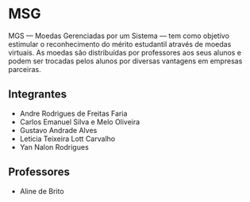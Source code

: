 # MSG
MGS — Moedas Gerenciadas por um Sistema — tem como objetivo estimular o reconhecimento do mérito estudantil através de moedas virtuais. As moedas são distribuídas por professores aos seus alunos e podem ser trocadas pelos alunos por diversas vantagens em empresas parceiras. 

## Integrantes
- Andre Rodrigues de Freitas Faria
- Carlos Emanuel Silva e Melo Oliveira
- Gustavo Andrade Alves
- Leticia Teixeira Lott Carvalho
- Yan Nalon Rodrigues

## Professores
- Aline de Brito